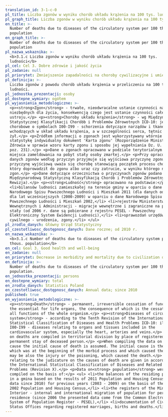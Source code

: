 ```yaml
---
translation_id: 3-1-c-0
pl_title: Liczba zgonów w wyniku chorób układu krążenia na 100 tys. ludności
pl_graph_title: Liczba zgonów w wyniku chorób układu krążenia na 100 tys. ludności
en_title: >-
  Number of deaths due to diseases of the circulatory system per 100 thous.
  population
en_graph_title: >-
  Number of deaths due to diseases of the circulatory system per 100 thous.
  population
pl_nazwa_wskaznika: >-
  <b>3.1.c Liczba zgonów w wyniku chorób układu krążenia na 100 tys.
  ludności</b>
pl_cel: Cel 3. Dobre zdrowie i jakość życia
pl_zadanie: null
pl_priorytet: Zmniejszenie zapadalności na choroby cywilizacyjne i umieralności z ich powodu
pl_definicja: >-
  Liczba zgonów z powodu chorób układu krążenia w przeliczeniu na 100 tys.
  ludności.
pl_jednostka_prezentacji: osoby
pl_dostepne_wymiary: ogółem
pl_wyjasnienia_metodologiczne: >-
  <p><strong>Zgon</strong> - trwałe, nieodwracalne ustanie czynności narządów
  niezbędnych dla życia, konsekwencją czego jest ustanie czynności całego
  ustroju.</p> <p><strong>Choroby układu krążenia</strong> - wg Międzynarodowej
  Statystycznej Klasyfikacji Choróbb i Problemów Zdrowotnych ICD-10: jednostki
  chorobowe o symbolach I00-I99 - schorzenia dotyczące narządów i tkanek
  wchodzących w skład układu krążenia, a w szczególności serca, tętnic i
  żył.</p> <p>Źródłem informacji o zgonach jest wykorzystywany wtórnie przez
  statystykę indywidualny dokument 'Karta zgonu' (Rozporządzenie Ministra
  Zdrowia w sprawie wzoru karty zgonu i sposobu jej wypełniania Dz. U. 2015 r.,
  poz. 231).</p> <p>Dane o zgonach opracowano w podziale terytorialnym - według
  miejsca zameldowania na pobyt stały osoby zmarłej.</p> <p>Przy opracowywaniu
  danych zgonów według przyczyn przyjmuje się wyjściowa przyczynę zgonu. Za
  przyczynę wyjściową uważa się chorobę stanowiącą początek procesu chorobowego,
  który doprowadził do zgonu albo uraz czy zatrucie, w wyniku którego nastąpił
  zgon.</p> <p>Dane dotyczące orzecznictwa o przyczynach zgonów podano zgodnie z
  Międzynarodową Statystyczną Klasyfikacją Chorób i Problemów Zdrowotnych (X
  Rewizja).</p> <p><strong>Ludność</strong> opracowano na podstawie:</p> <ul>
  <li>bilansów ludności zamieszkałej na terenie gminy w oparciu o dane
  Narodowego Spisu Powszechnego Ludności i Mieszkań 2011 (dla danych od 2010 r.)
  dla lat wcześniejszych (2000-2009) w oparciu o dane Narodowego Spisu
  Powszechnego Ludności i Mieszkań 2002,</li> <li>rejestrów Ministerstwa Spraw
  Wewnętrznych i Administracji - migracje wewnętrzne i zagraniczne na pobyt
  stały (od 2006 r. dane są pobierane z rejestru PESEL - Powszechny
  Elektroniczny System Ewidencji Ludności),</li> <li>sprawozdań urzędów stanu
  cywilnego - urodzenia, zgony.</li> </ul>
pl_zrodlo_danych: Główny Urząd Statystyczny
pl_czestotliwosc_dostępnosc_danych: Dane roczne; od 2010 r.
en_nazwa_wskaznika: >-
  <b>3.1.c Number of deaths due to diseases of the circulatory system per 100
  thous. population</b>
en_cel: Goal 3. Good health and well-being
en_zadanie: null
en_priorytet: Decrease in morbidity and mortality due to civilization diseases
en_definicja: >-
  Number of deaths due to diseases of the circulatory system per 100 thous.
  population.
en_jednostka_prezentacji: persons
en_dostepne_wymiary: total
en_zrodlo_danych: Statistics Poland
en_czestotliwosc_dostępnosc_danych: Annual data; since 2010
published: true
en_wyjasnienia_metodologiczne: >-
  <p><strong>Death</strong> - permanent, irreversible cessation of functions of
  the essential for life organs, the consequence of which is the cessation of
  all functions of the whole organism.</p> <p><strong>Diseases of circulatory
  system</strong> - according to the Tenth Revision of the International
  Statistical Classification of Diseases and Health Problems ICD-10: illnesses
  I00-I99 - diseases relating to organs and tissues included in the
  cardiovascular system, especially the heart, arteries and veins.</p> <p>Data
  on deaths are compiled in territorial division by place of registered for
  permanent stay of deceased person.</p> <p>When compiling the data on deaths by
  cause the initial cause of death is assumed. The initial cause is the disease,
  which was at the beginning of the morbid process and which caused the death it
  may be also the injury or the poisoning, which caused the death.</p> <p>Data
  relating to the judicature on the causes of death are given in accordance with
  the International Statistical Classification of Diseases and Related Health
  Problems (Revision X).</p> <p>Data on<strong> population</strong> were
  compiled on the basis of:</p> <ul> <li>the balances of the residing population
  in a gmina based on the results of 2011 Population and Housing Census (for
  data since 2010) for previous years (2003 - 2009) on the basis of the
  2002 Population and Housing Census,</li> <li>the registers of the Ministry of
  Interior - internal and international migration of population for permanent
  residence (since 2006 the presented data come from the Common Electronic
  System of Population Register - PESEL),</li> <li>documentation of Civil
  Status Offices regarding registered marriages, births and deaths.</li> </ul>
---
```

